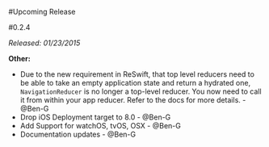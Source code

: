 #Upcoming Release

#0.2.4

*Released: 01/23/2015*

**Other:**

- Due to the new requirement in ReSwift, that top level reducers need to be able to take an empty application state and return a hydrated one, `NavigationReducer` is no longer a top-level reducer. You now need to call it from within your app reducer. Refer to the docs for more details. - @Ben-G
- Drop iOS Deployment target to 8.0 - @Ben-G
- Add Support for watchOS, tvOS, OSX - @Ben-G
- Documentation updates - @Ben-G